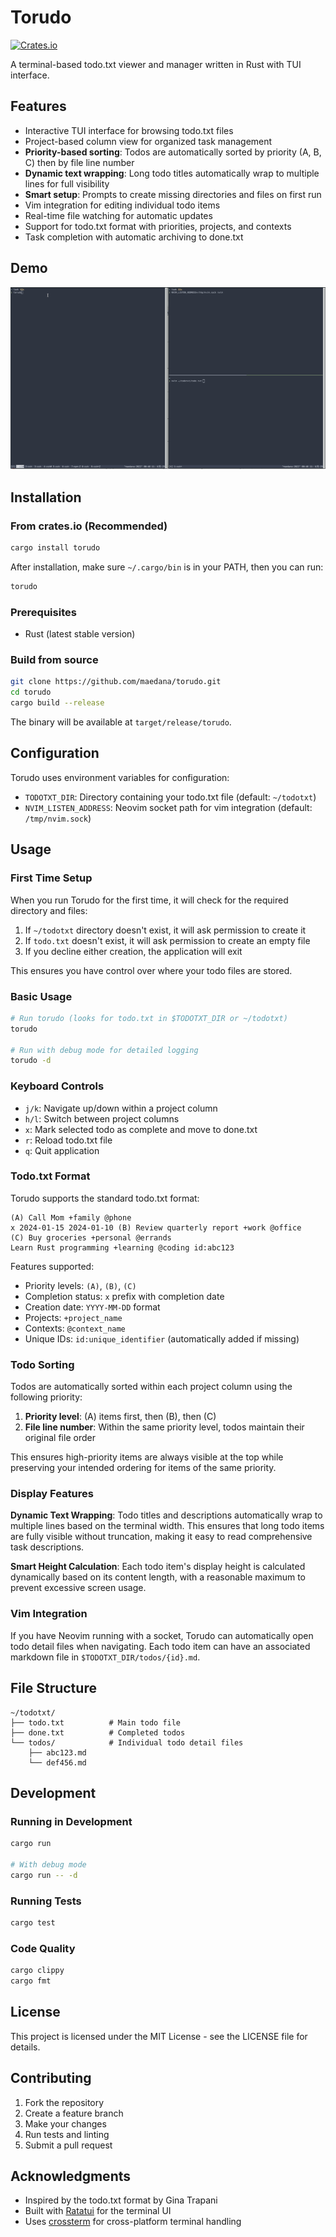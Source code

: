 # Torudo

[![Crates.io](https://img.shields.io/crates/v/torudo.svg)](https://crates.io/crates/torudo)

A terminal-based todo.txt viewer and manager written in Rust with TUI interface.

## Features

- Interactive TUI interface for browsing todo.txt files
- Project-based column view for organized task management
- **Priority-based sorting**: Todos are automatically sorted by priority (A, B, C) then by file line number
- **Dynamic text wrapping**: Long todo titles automatically wrap to multiple lines for full visibility
- **Smart setup**: Prompts to create missing directories and files on first run
- Vim integration for editing individual todo items
- Real-time file watching for automatic updates
- Support for todo.txt format with priorities, projects, and contexts
- Task completion with automatic archiving to done.txt

## Demo
![gif][1]

## Installation

### From crates.io (Recommended)

```bash
cargo install torudo
```

After installation, make sure `~/.cargo/bin` is in your PATH, then you can run:

```bash
torudo
```

### Prerequisites

- Rust (latest stable version)

### Build from source

```bash
git clone https://github.com/maedana/torudo.git
cd torudo
cargo build --release
```

The binary will be available at `target/release/torudo`.

## Configuration

Torudo uses environment variables for configuration:

- `TODOTXT_DIR`: Directory containing your todo.txt file (default: `~/todotxt`)
- `NVIM_LISTEN_ADDRESS`: Neovim socket path for vim integration (default: `/tmp/nvim.sock`)

## Usage

### First Time Setup

When you run Torudo for the first time, it will check for the required directory and files:

1. If `~/todotxt` directory doesn't exist, it will ask permission to create it
2. If `todo.txt` doesn't exist, it will ask permission to create an empty file
3. If you decline either creation, the application will exit

This ensures you have control over where your todo files are stored.

### Basic Usage

```bash
# Run torudo (looks for todo.txt in $TODOTXT_DIR or ~/todotxt)
torudo

# Run with debug mode for detailed logging
torudo -d
```

### Keyboard Controls

- `j/k`: Navigate up/down within a project column
- `h/l`: Switch between project columns
- `x`: Mark selected todo as complete and move to done.txt
- `r`: Reload todo.txt file
- `q`: Quit application

### Todo.txt Format

Torudo supports the standard todo.txt format:

```
(A) Call Mom +family @phone
x 2024-01-15 2024-01-10 (B) Review quarterly report +work @office
(C) Buy groceries +personal @errands
Learn Rust programming +learning @coding id:abc123
```

Features supported:
- Priority levels: `(A)`, `(B)`, `(C)`
- Completion status: `x` prefix with completion date
- Creation date: `YYYY-MM-DD` format
- Projects: `+project_name`
- Contexts: `@context_name`
- Unique IDs: `id:unique_identifier` (automatically added if missing)

### Todo Sorting

Todos are automatically sorted within each project column using the following priority:

1. **Priority level**: (A) items first, then (B), then (C)
2. **File line number**: Within the same priority level, todos maintain their original file order

This ensures high-priority items are always visible at the top while preserving your intended ordering for items of the same priority.

### Display Features

**Dynamic Text Wrapping**: Todo titles and descriptions automatically wrap to multiple lines based on the terminal width. This ensures that long todo items are fully visible without truncation, making it easy to read comprehensive task descriptions.

**Smart Height Calculation**: Each todo item's display height is calculated dynamically based on its content length, with a reasonable maximum to prevent excessive screen usage.

### Vim Integration

If you have Neovim running with a socket, Torudo can automatically open todo detail files when navigating. Each todo item can have an associated markdown file in `$TODOTXT_DIR/todos/{id}.md`.

## File Structure

```
~/todotxt/
├── todo.txt          # Main todo file
├── done.txt          # Completed todos
└── todos/            # Individual todo detail files
    ├── abc123.md
    └── def456.md
```

## Development

### Running in Development

```bash
cargo run

# With debug mode
cargo run -- -d
```

### Running Tests

```bash
cargo test
```

### Code Quality

```bash
cargo clippy
cargo fmt
```

## License

This project is licensed under the MIT License - see the LICENSE file for details.

## Contributing

1. Fork the repository
2. Create a feature branch
3. Make your changes
4. Run tests and linting
5. Submit a pull request

## Acknowledgments

- Inspired by the todo.txt format by Gina Trapani
- Built with [Ratatui](https://github.com/ratatui-org/ratatui) for the terminal UI
- Uses [crossterm](https://github.com/crossterm-rs/crossterm) for cross-platform terminal handling

[1]: https://raw.githubusercontent.com/maedana/torudo/main/docs/demo.gif
